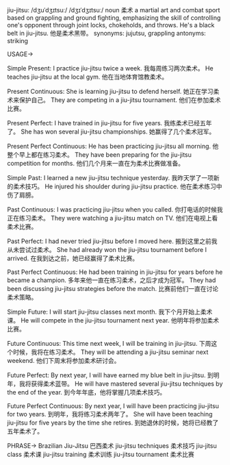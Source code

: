 jiu-jitsu: /dʒuˈdʒɪtsuː/ /dʒɪˈdʒɪtsuː/
noun
柔术
a martial art and combat sport based on grappling and ground fighting, emphasizing the skill of controlling one's opponent through joint locks, chokeholds, and throws.
He's a black belt in jiu-jitsu. 他是柔术黑带。
synonyms: jujutsu, grappling
antonyms: striking


USAGE->

Simple Present:
I practice jiu-jitsu twice a week.  我每周练习两次柔术。
He teaches jiu-jitsu at the local gym. 他在当地体育馆教柔术。

Present Continuous:
She is learning jiu-jitsu to defend herself.  她正在学习柔术来保护自己。
They are competing in a jiu-jitsu tournament. 他们在参加柔术比赛。

Present Perfect:
I have trained in jiu-jitsu for five years. 我练柔术已经五年了。
She has won several jiu-jitsu championships. 她赢得了几个柔术冠军。

Present Perfect Continuous:
He has been practicing jiu-jitsu all morning. 他整个早上都在练习柔术。
They have been preparing for the jiu-jitsu competition for months.  他们几个月来一直在为柔术比赛做准备。

Simple Past:
I learned a new jiu-jitsu technique yesterday. 我昨天学了一项新的柔术技巧。
He injured his shoulder during jiu-jitsu practice. 他在柔术练习中伤了肩膀。

Past Continuous:
I was practicing jiu-jitsu when you called. 你打电话的时候我正在练习柔术。
They were watching a jiu-jitsu match on TV. 他们在电视上看柔术比赛。

Past Perfect:
I had never tried jiu-jitsu before I moved here.  搬到这里之前我从未尝试过柔术。
She had already won the jiu-jitsu tournament before I arrived. 在我到达之前，她已经赢得了柔术比赛。

Past Perfect Continuous:
He had been training in jiu-jitsu for years before he became a champion.  多年来他一直在练习柔术，之后才成为冠军。
They had been discussing jiu-jitsu strategies before the match. 比赛前他们一直在讨论柔术策略。

Simple Future:
I will start jiu-jitsu classes next month. 我下个月开始上柔术课。
He will compete in the jiu-jitsu tournament next year. 他明年将参加柔术比赛。

Future Continuous:
This time next week, I will be training in jiu-jitsu. 下周这个时候，我将在练习柔术。
They will be attending a jiu-jitsu seminar next weekend.  他们下周末将参加柔术研讨会。

Future Perfect:
By next year, I will have earned my blue belt in jiu-jitsu.  到明年，我将获得柔术蓝带。
He will have mastered several jiu-jitsu techniques by the end of the year.  到今年年底，他将掌握几项柔术技巧。

Future Perfect Continuous:
By next year, I will have been practicing jiu-jitsu for two years.  到明年，我将练习柔术两年了。
She will have been teaching jiu-jitsu for five years by the time she retires.  到她退休的时候，她将已经教了五年柔术了。


PHRASE->
Brazilian Jiu-Jitsu 巴西柔术
jiu-jitsu techniques 柔术技巧
jiu-jitsu class 柔术课
jiu-jitsu training 柔术训练
jiu-jitsu tournament 柔术比赛
